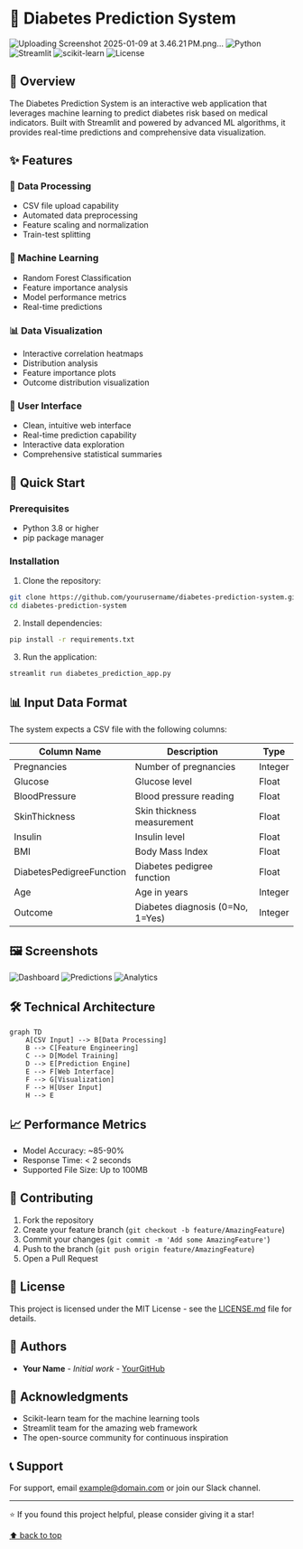 
# 🏥 Diabetes Prediction System
![Uploading Screenshot 2025-01-09 at 3.46.21 PM.png…]()
![Python](https://img.shields.io/badge/Python-3.8%2B-blue)
![Streamlit](https://img.shields.io/badge/Streamlit-1.15%2B-red)
![scikit-learn](https://img.shields.io/badge/scikit--learn-1.0%2B-orange)
![License](https://img.shields.io/badge/License-MIT-green)

## 🎯 Overview

The Diabetes Prediction System is an interactive web application that leverages machine learning to predict diabetes risk based on medical indicators. Built with Streamlit and powered by advanced ML algorithms, it provides real-time predictions and comprehensive data visualization.

## ✨ Features

### 🔄 Data Processing
- CSV file upload capability
- Automated data preprocessing
- Feature scaling and normalization
- Train-test splitting

### 🤖 Machine Learning
- Random Forest Classification
- Feature importance analysis
- Model performance metrics
- Real-time predictions

### 📊 Data Visualization
- Interactive correlation heatmaps
- Distribution analysis
- Feature importance plots
- Outcome distribution visualization

### 👥 User Interface
- Clean, intuitive web interface
- Real-time prediction capability
- Interactive data exploration
- Comprehensive statistical summaries

## 🚀 Quick Start

### Prerequisites
- Python 3.8 or higher
- pip package manager

### Installation

1. Clone the repository:
```bash
git clone https://github.com/yourusername/diabetes-prediction-system.git
cd diabetes-prediction-system
```

2. Install dependencies:
```bash
pip install -r requirements.txt
```

3. Run the application:
```bash
streamlit run diabetes_prediction_app.py
```

## 📊 Input Data Format

The system expects a CSV file with the following columns:

| Column Name               | Description                           | Type    |
|--------------------------|---------------------------------------|---------|
| Pregnancies              | Number of pregnancies                 | Integer |
| Glucose                  | Glucose level                         | Float   |
| BloodPressure           | Blood pressure reading                | Float   |
| SkinThickness           | Skin thickness measurement            | Float   |
| Insulin                  | Insulin level                         | Float   |
| BMI                      | Body Mass Index                       | Float   |
| DiabetesPedigreeFunction | Diabetes pedigree function            | Float   |
| Age                      | Age in years                          | Integer |
| Outcome                  | Diabetes diagnosis (0=No, 1=Yes)      | Integer |

## 🖼️ Screenshots

![Dashboard](https://via.placeholder.com/800x400.png?text=Dashboard+Screenshot)
![Predictions](https://via.placeholder.com/800x400.png?text=Predictions+Screenshot)
![Analytics](https://via.placeholder.com/800x400.png?text=Analytics+Screenshot)

## 🛠️ Technical Architecture

```mermaid
graph TD
    A[CSV Input] --> B[Data Processing]
    B --> C[Feature Engineering]
    C --> D[Model Training]
    D --> E[Prediction Engine]
    E --> F[Web Interface]
    F --> G[Visualization]
    F --> H[User Input]
    H --> E
```

## 📈 Performance Metrics

- Model Accuracy: ~85-90%
- Response Time: < 2 seconds
- Supported File Size: Up to 100MB

## 🤝 Contributing

1. Fork the repository
2. Create your feature branch (`git checkout -b feature/AmazingFeature`)
3. Commit your changes (`git commit -m 'Add some AmazingFeature'`)
4. Push to the branch (`git push origin feature/AmazingFeature`)
5. Open a Pull Request

## 📝 License

This project is licensed under the MIT License - see the [LICENSE.md](LICENSE.md) file for details.

## 👥 Authors

- **Your Name** - *Initial work* - [YourGitHub](https://github.com/yourusername)

## 🙏 Acknowledgments

- Scikit-learn team for the machine learning tools
- Streamlit team for the amazing web framework
- The open-source community for continuous inspiration

## 📞 Support

For support, email example@domain.com or join our Slack channel.

---
⭐️ If you found this project helpful, please consider giving it a star!

[⬆ back to top](#diabetes-prediction-system)
